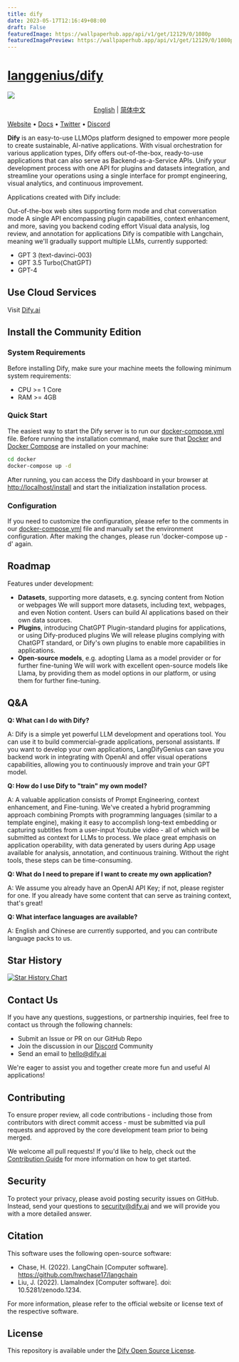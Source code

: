 ```yaml
---
title: dify
date: 2023-05-17T12:16:49+08:00
draft: False
featuredImage: https://wallpaperhub.app/api/v1/get/12129/0/1080p
featuredImagePreview: https://wallpaperhub.app/api/v1/get/12129/0/1080p
---
```


# [langgenius/dify](https://github.com/langgenius/dify)

![](./images/describe-en.png)
<p align="center">
  <a href="./README.md">English</a> |
  <a href="./README_CN.md">简体中文</a>
</p>

[Website](https://dify.ai) • [Docs](https://docs.dify.ai) • [Twitter](https://twitter.com/dify_ai) • [Discord](https://discord.gg/FngNHpbcY7)

**Dify** is an easy-to-use LLMOps platform designed to empower more people to create sustainable, AI-native applications. With visual orchestration for various application types, Dify offers out-of-the-box, ready-to-use applications that can also serve as Backend-as-a-Service APIs. Unify your development process with one API for plugins and datasets integration, and streamline your operations using a single interface for prompt engineering, visual analytics, and continuous improvement.

Applications created with Dify include:

Out-of-the-box web sites supporting form mode and chat conversation mode
A single API encompassing plugin capabilities, context enhancement, and more, saving you backend coding effort
Visual data analysis, log review, and annotation for applications
Dify is compatible with Langchain, meaning we'll gradually support multiple LLMs, currently supported:

- GPT 3 (text-davinci-003)
- GPT 3.5 Turbo(ChatGPT)
- GPT-4

## Use Cloud Services

Visit [Dify.ai](https://dify.ai)

## Install the Community Edition

### System Requirements

Before installing Dify, make sure your machine meets the following minimum system requirements:

- CPU >= 1 Core
- RAM >= 4GB

### Quick Start

The easiest way to start the Dify server is to run our [docker-compose.yml](docker/docker-compose.yaml) file. Before running the installation command, make sure that [Docker](https://docs.docker.com/get-docker/) and [Docker Compose](https://docs.docker.com/compose/install/) are installed on your machine:

```bash
cd docker
docker-compose up -d
```

After running, you can access the Dify dashboard in your browser at [http://localhost/install](http://localhost/install) and start the initialization installation process.

### Configuration

If you need to customize the configuration, please refer to the comments in our [docker-compose.yml](docker/docker-compose.yaml) file and manually set the environment configuration. After making the changes, please run 'docker-compose up -d' again.

## Roadmap

Features under development:

- **Datasets**, supporting more datasets, e.g. syncing content from Notion or webpages
We will support more datasets, including text, webpages, and even Notion content. Users can build AI applications based on their own data sources.
- **Plugins**, introducing ChatGPT Plugin-standard plugins for applications, or using Dify-produced plugins
We will release plugins complying with ChatGPT standard, or Dify's own plugins to enable more capabilities in applications. 
- **Open-source models**, e.g. adopting Llama as a model provider or for further fine-tuning
We will work with excellent open-source models like Llama, by providing them as model options in our platform, or using them for further fine-tuning.


## Q&A

**Q: What can I do with Dify?**

A: Dify is a simple yet powerful LLM development and operations tool. You can use it to build commercial-grade applications, personal assistants. If you want to develop your own applications, LangDifyGenius can save you backend work in integrating with OpenAI and offer visual operations capabilities, allowing you to continuously improve and train your GPT model.

**Q: How do I use Dify to "train" my own model?**

A: A valuable application consists of Prompt Engineering, context enhancement, and Fine-tuning. We've created a hybrid programming approach combining Prompts with programming languages (similar to a template engine), making it easy to accomplish long-text embedding or capturing subtitles from a user-input Youtube video - all of which will be submitted as context for LLMs to process. We place great emphasis on application operability, with data generated by users during App usage available for analysis, annotation, and continuous training. Without the right tools, these steps can be time-consuming.

**Q: What do I need to prepare if I want to create my own application?**

A: We assume you already have an OpenAI API Key; if not, please register for one. If you already have some content that can serve as training context, that's great!

**Q: What interface languages are available?**

A: English and Chinese are currently supported, and you can contribute language packs to us.

## Star History

[![Star History Chart](https://api.star-history.com/svg?repos=langgenius/dify&type=Date)](https://star-history.com/#langgenius/dify&Date)

## Contact Us

If you have any questions, suggestions, or partnership inquiries, feel free to contact us through the following channels:

- Submit an Issue or PR on our GitHub Repo
- Join the discussion in our [Discord](https://discord.gg/FngNHpbcY7) Community
- Send an email to hello@dify.ai

We're eager to assist you and together create more fun and useful AI applications!

## Contributing

To ensure proper review, all code contributions - including those from contributors with direct commit access - must be submitted via pull requests and approved by the core development team prior to being merged.

We welcome all pull requests! If you'd like to help, check out the [Contribution Guide](CONTRIBUTING.md) for more information on how to get started.

## Security

To protect your privacy, please avoid posting security issues on GitHub. Instead, send your questions to security@dify.ai and we will provide you with a more detailed answer.

## Citation

This software uses the following open-source software:

- Chase, H. (2022). LangChain [Computer software]. https://github.com/hwchase17/langchain
- Liu, J. (2022). LlamaIndex [Computer software]. doi: 10.5281/zenodo.1234.

For more information, please refer to the official website or license text of the respective software.

## License

This repository is available under the [Dify Open Source License](LICENSE).

